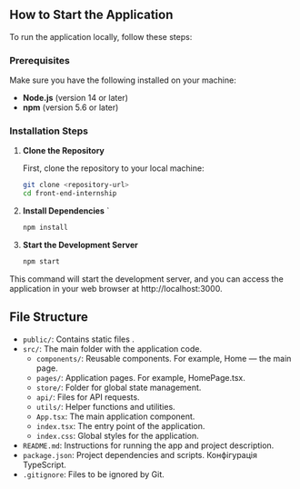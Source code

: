 ## How to Start the Application

To run the application locally, follow these steps:

### Prerequisites

Make sure you have the following installed on your machine:

- **Node.js** (version 14 or later)
- **npm** (version 5.6 or later)

### Installation Steps

1. **Clone the Repository**

   First, clone the repository to your local machine:

   ```bash
   git clone <repository-url>
   cd front-end-internship

2. **Install Dependencies**
  `
   ```bash
   npm install

3. **Start the Development Server**
    ```bash
   npm start

This command will start the development server, 
and you can access the application in your web browser 
at http://localhost:3000.

## File Structure

- `public/`: Contains static files .
- `src/`: The main folder with the application code.
    - `components/`: Reusable components. For example, Home — the main page.
    - `pages/`: Application pages. For example, HomePage.tsx.
    - `store/`: Folder for global state management.
    - `api/`: Files for API requests.
    - `utils/`: Helper functions and utilities.
    - `App.tsx`: The main application component.
    - `index.tsx`: The entry point of the application.
    - `index.css`: Global styles for the application.
- `README.md`: Instructions for running the app and project description.
- `package.json`: Project dependencies and scripts. Конфігурація TypeScript.
- `.gitignore`: Files to be ignored by Git.
